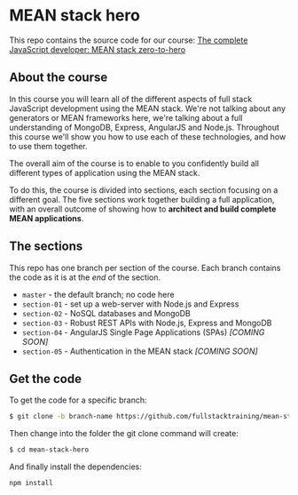 # MEAN stack hero

This repo contains the source code for our course: [
The complete JavaScript developer: MEAN stack zero-to-hero](http://www.fullstacktraining.com/courses/learn-the-mean-stack)

## About the course

In this course you will learn all of the different aspects of full stack JavaScript development using the MEAN stack. We're not talking about any generators or MEAN frameworks here, we're talking about a full understanding of MongoDB, Express, AngularJS and Node.js. Throughout this course we'll show you how to use each of these technologies, and how to use them together.

The overall aim of the course is to enable to you confidently build all different types of application using the MEAN stack.

To do this, the course is divided into sections, each section focusing on a different goal. The five sections work together building a full application, with an overall outcome of showing how to **architect and build complete MEAN applications**.

## The sections

This repo has one branch per section of the course. Each branch contains the code as it is at the *end* of the section.

* `master` - the default branch; no code here
* `section-01` - set up a web-server with Node.js and Express
* `section-02` - NoSQL databases and MongoDB
* `section-03` - Robust REST APIs with Node.js, Express and MongoDB
* `section-04` - AngularJS Single Page Applications (SPAs) *[COMING SOON]*
* `section-05` - Authentication in the MEAN stack *[COMING SOON]*


## Get the code

To get the code for a specific branch:

```bash
$ git clone -b branch-name https://github.com/fullstacktraining/mean-stack-hero.git
```

Then change into the folder the git clone command will create:

```bash
$ cd mean-stack-hero
```

And finally install the dependencies:

```bash
npm install
```
